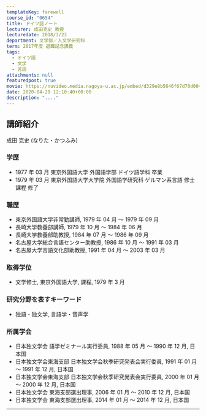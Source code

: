 ```yaml
---
templateKey: farewell
course_id: "0654"
title: ドイツ語ノート
lecturer: 成田克史 教授
lecturedate: 2018/3/23
department: 文学部／人文学研究科
term: 2017年度 退職記念講義
tags:
  - ドイツ語
  - 文学
  - 言語
attachments: null
featuredpost: true
movie: https://nuvideo.media.nagoya-u.ac.jp/embed/d329e8b5646f67d70d0048ba35994031b42f631d
date: 2020-04-29 12:10:40+00:00
description: "...."
---
```


## 講師紹介

成田 克史 (なりた・かつふみ)

### 学歴

- 1977 年 03 月 東京外国語大学 外国語学部 ドイツ語学科 卒業
- 1979 年 03 月 東京外国語大学大学院 外国語学研究科 ゲルマン系言語 修士課程 修了

### 職歴

- 東京外国語大学非常勤講師, 1979 年 04 月 ～ 1979 年 09 月
- 長崎大学教養部講師, 1979 年 10 月 ～ 1984 年 06 月
- 長崎大学教養部助教授, 1984 年 07 月 ～ 1986 年 09 月
- 名古屋大学総合言語センター助教授, 1986 年 10 月 ～ 1991 年 03 月
- 名古屋大学言語文化部助教授, 1991 年 04 月 ～ 2003 年 03 月

### 取得学位

- 文学修士, 東京外国語大学, 課程, 1979 年 3 月

### 研究分野を表すキーワード

- 独語・独文学, 言語学・音声学

### 所属学会

- 日本独文学会 語学ゼミナール実行委員, 1988 年 05 月 ～ 1990 年 12 月, 日本国
- 日本独文学会東海支部 日本独文学会秋季研究発表会実行委員, 1991 年 01 月 ～ 1991 年 12 月, 日本国
- 日本独文学会東海支部 日本独文学会秋季研究発表会実行委員, 2000 年 01 月 ～ 2000 年 12 月, 日本国
- 日本独文学会 東海支部選出理事, 2006 年 01 月 ～ 2010 年 12 月, 日本国
- 日本独文学会 東海支部選出理事, 2014 年 01 月 ～ 2014 年 12 月, 日本国

---
